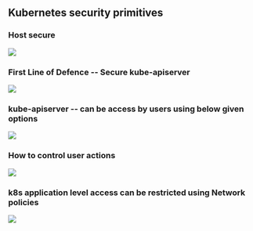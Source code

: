 ## Kubernetes security primitives 

### Host secure 

<img src="hostsec.png">

### First Line of Defence -- Secure kube-apiserver

<img src="kube.png">

### kube-apiserver -- can be access by users using below given options 

<img src="ops.png">

### How to control user actions 

<img src="auth.png">

### k8s application level access can be restricted using Network policies 

<img src="netpol.png">


